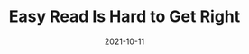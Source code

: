 ---
date: 2021-10-11
publisher: govuk
tags:
  - accessibility
  - readability
target_url: https://designnotes.blog.gov.uk/2021/10/11/easy-read-is-hard-to-get-right/
title: Easy Read Is Hard to Get Right
---